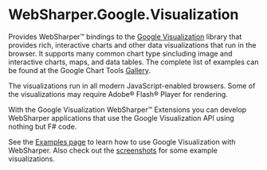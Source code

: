 # WebSharper.Google.Visualization

Provides WebSharper™ bindings to the [Google
Visualization](https://developers.google.com/chart/) library that
provides rich, interactive charts and other data visualizations
that run in the browser. It supports many common chart type
sincluding image and interactive charts, maps, and data
tables. The complete list of examples can be found at the Google
Chart Tools
[Gallery](https://developers.google.com/chart/interactive/docs/gallery).

The visualizations run in all modern JavaScript-enabled
browsers. Some of the visualizations may require Adobe® Flash®
Player for rendering.

With the Google Visualization WebSharper™ Extensions you can develop
WebSharper applications that use the Google Visualization API using
nothing but F# code.

See the [Examples page](Examples.md) to learn how to use
Google Visualization with WebSharper. Also check out the
[screenshots](Screenshots.md) for some example
visualizations.
